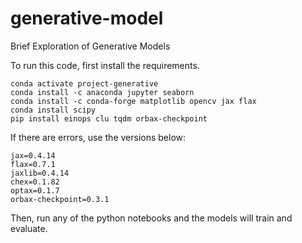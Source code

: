 # generative-model
Brief Exploration of Generative Models

To run this code, first install the requirements.
```
conda activate project-generative
conda install -c anaconda jupyter seaborn
conda install -c conda-forge matplotlib opencv jax flax
conda install scipy
pip install einops clu tqdm orbax-checkpoint
```
If there are errors, use the versions below:
```
jax=0.4.14
flax=0.7.1
jaxlib=0.4.14
chex=0.1.82
optax=0.1.7
orbax-checkpoint=0.3.1
```

Then, run any of the python notebooks and the models will train and evaluate.
